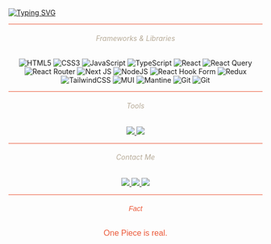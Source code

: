 <!--<link href="https://fonts.googleapis.com/css2?family=Advent+Pro:ital,wght@0,100..900;1,100..900&display=swap" rel="stylesheet"> -->

<!-- <style>
  * {
   background-color: #0D0D0D;
   color: #EB5939; /* Corrected font color */
  }

  h6 {
   font-family: 'Advent Pro', sans-serif;
  }
</style> -->

<div align-items: center;">
  <a href="https://git.io/typing-svg">
    <img src="https://readme-typing-svg.demolab.com?font=Chakra Petch&pause=1000&color=EB5939&center=true&vCenter=true&width=435&lines=Yooo+.+.+.++!;A+Frontend+Developer+.+.+." alt="Typing SVG">
  </a>
</div>

<hr style="height: 0.1px; background-color: #EB5939;"/>

<h6 align="center" style="color: #B7AB98;">Frameworks & Libraries</h6>

<div align="center">
  <img src="https://img.shields.io/badge/html5-%23E34F26.svg?style=for-the-badge&logo=html5&logoColor=white" alt="HTML5">
  <img src="https://img.shields.io/badge/css3-%231572B6.svg?style=for-the-badge&logo=css3&logoColor=white" alt="CSS3">
  <img src="https://img.shields.io/badge/javascript-%23323330.svg?style=for-the-badge&logo=javascript&logoColor=%23F7DF1E" alt="JavaScript">
  <img src="https://img.shields.io/badge/typescript-%23007ACC.svg?style=for-the-badge&logo=typescript&logoColor=white" alt="TypeScript">
  <img src="https://img.shields.io/badge/react-011E36.svg?style=for-the-badge&logo=react&logoColor=%2361DAFB" alt="React">
  <img src="https://img.shields.io/badge/-React%20Query-FF4154?style=for-the-badge&logo=react%20query&logoColor=white" alt="React Query">
  <img src="https://img.shields.io/badge/React_Router-CA4245?style=for-the-badge&logo=react-router&logoColor=white" alt="React Router">
  <img src="https://img.shields.io/badge/Next-black?style=for-the-badge&logo=next.js&logoColor=white" alt="Next JS">
  <img src="https://img.shields.io/badge/node.js-6DA55F?style=for-the-badge&logo=node.js&logoColor=white" alt="NodeJS">
  <img src="https://img.shields.io/badge/React%20Hook%20Form-%23EC5990.svg?style=for-the-badge&logo=reacthookform&logoColor=white" alt="React Hook Form">
  <img src="https://img.shields.io/badge/redux-%23593d88.svg?style=for-the-badge&logo=redux&logoColor=white" alt="Redux">
  <img src="https://img.shields.io/badge/tailwindcss-%2338B2AC.svg?style=for-the-badge&logo=tailwind-css&logoColor=white" alt="TailwindCSS">
  <img src="https://img.shields.io/badge/MUI-%230081CB.svg?style=for-the-badge&logo=mui&logoColor=white" alt="MUI">
  <img src="https://img.shields.io/badge/Mantine-BEE0FD?style=for-the-badge&logo=Mantine&logoColor=339af0" alt="Mantine">
  <img src="https://img.shields.io/badge/git-%23F05033.svg?style=for-the-badge&logo=git&logoColor=white" alt="Git">
  <img src="https://img.shields.io/badge/Framer-black?style=for-the-badge&logo=framer&logoColor=blue" alt="Git">
  <!-- <img src="https://img.shields.io/badge/c++-%2300599C.svg?style=for-the-badge&logo=c%2B%2B&logoColor=white" alt="C++"> -->
</div>

<hr style="height: 0.1px; background-color: #EB5939;"/>

<h6 align="center" style="color: #B7AB98;">Tools</h6>

<p align="center">
  <a href="https://skillicons.dev">
    <img src="https://skillicons.dev/icons?i=github,figma,vscode,photoshop,illustrator" />
    <img src="https://skillicons.dev/icons?i=aftereffects,blender,wordpress,webflow" />
  </a>
</p>
<hr style="height: 0.1px; background-color: #EB5939;"/>

<h6 align="center" style="color: #B7AB98;">Contact Me</h6>

<p align="center">
  <a href="mailto:shivrajroy78@gmail.com" target="_blank">
    <img src="https://img.shields.io/badge/Gmail-D14836?style=for-the-badge&logo=gmail&logoColor=white" target="_blank"/>
  </a>
  
  <a href="https://www.linkedin.com/in/shivraj-roy10/" target="_blank">
    <img src="https://img.shields.io/badge/LinkedIn-0077B5?style=for-the-badge&logo=linkedin&logoColor=white" target="_blank"/>
  </a>
  <!-- <a href="mailto:shivrajroy78@gmail.com">
    <img src="https://img.shields.io/badge/Instagram-E4405F?style=for-the-badge&logo=instagram&logoColor=white" target="_blank"/>
  </a> -->
  <!-- <a href="mailto:shivrajroy78@gmail.com">
    <img src="https://img.shields.io/badge/Portfolio-255E63?style=for-the-badge&logo=About.me&logoColor=white" target="_blank"/>
  </a> -->
  <a href="https://x.com/shivraj_roy10" target="_blank">
    <img src="https://img.shields.io/badge/Twitter(X)-000000?style=for-the-badge&logo=x&logoColor=white" target="_blank"/>
  </a>
</p>

<hr style="height: 0.1px; background-color: #EB5939; border: none;"/>

<h6 align="center" style="color: #EB5939; font-family: 'Advent Pro', sans-serif;">Fact</h6>

<p align="center" style="color: #EB5939; font-family: 'Advent Pro', sans-serif; font-size: 16px;">
  One Piece is real.
</p>


<!--
**shivraj-roy/shivraj-roy** is a ✨ _special_ ✨ repository because its `README.md` (this file) appears on your GitHub profile.

Here are some ideas to get you started:

- 🔭 I’m currently working on ...
- 🌱 I’m currently learning ...
- 👯 I’m looking to collaborate on ...
- 🤔 I’m looking for help with ...
- 💬 Ask me about ...
- 📫 How to reach me: ...
- 😄 Pronouns: ...
- ⚡ Fun fact: ...
-->
